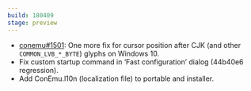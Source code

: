 ```yaml
---
build: 180409
stage: preview
---
```


* [conemu#1501](https://github.com/Maximus5/ConEmu/issues/1501): One more fix for cursor position after CJK (and other `COMMON_LVB_*_BYTE`) glyphs on Windows 10.
* Fix custom startup command in ‘Fast configuration’ dialog (44b40e6 regression).
* Add ConEmu.l10n (localization file) to portable and installer.
